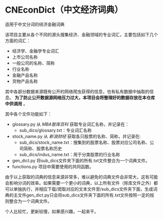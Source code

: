 # CNEconDict（中文经济词典）
适用于中文分词的经济金融词典

该项目主要从各个不同的源头搜集经济、金融领域的专业词汇，主要包括如下几个方面的词汇：

* 经济学、金融学专业词汇
* 上市公司名称
* 一般公司的名称、简称
* 行业名称
* 金融产品名称
* 货物产品名称

其中各部分数据来源既有公开的网络爬虫获得的信息，也有私有数据中抽取的信息。 **为了防止公开数据源网络压力过大，本项目会将整理好的数据存放在本仓库中供调用** 。

其中各个文件功能如下：

* glossary.py  从 *MBA智库百科* 获取专业词汇名称，并记录在：
    * sub_dics/glossary.txt：专业词汇名称
* stock_name.py 从 *新浪财经* 获取各只股票的名称、简称，并记录在:
    * sub_dics/stock_name.txt：搜集到的股票名称、股票对应公司名称、公司简称、股票名称历史
    * sub_dics/indus_name.txt：用于分类股票的行业名称
* gen_dict.py  将sub_dics文件夹下面的所有.txt文件整合为一个词典文件。
* functions.py  项目中需要使用的共同函数。


由于以上获取的词典的信息来源非常多，难以避免的词典文件会非常大，这有可能会影响分词的效率。如果需要一个更小的词典，以上所有文件（除库文件之外）都可以单独执行，并相应下载/爬取对应的文本文件至/sub_dics文件夹下面，生成词典的主文件gen_dict.py只会将sub_dics文件夹下面的所有.txt文件按照一定的规则整合为一个词典文件。

个人比较忙，更新较慢，如果感兴趣，一起来干。